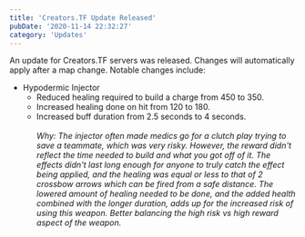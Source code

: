 ```yaml
---
title: 'Creators.TF Update Released'
pubDate: '2020-11-14 22:32:27'
category: 'Updates'
---
```


<p>An update for Creators.TF servers was released. Changes will automatically apply after a map change. Notable changes include:</p>
<ul>
	<li>Hypodermic Injector
		<ul>
			<li>Reduced healing required to build a charge from 450 to 350.<br/>
			<li>Increased healing done on hit from 120 to 180.<br/>
			<li>Increased buff duration from 2.5 seconds to 4 seconds.<br/><br/>
			<i>Why: The injector often made medics go for a clutch play trying to save a teammate, which was very risky. However, the reward didn't reflect the time needed to build and what you got off of it. The effects didn't last long enough for anyone to truly catch the effect being applied, and the healing was equal or less to that of 2 crossbow arrows which can be fired from a safe distance. The lowered amount of healing needed to be done, and the added health combined with the longer duration, adds up for the increased risk of using this weapon. Better balancing the high risk vs high reward aspect of the weapon.</i><br/><br/></li>
		</ul>
	</li>
</ul>
